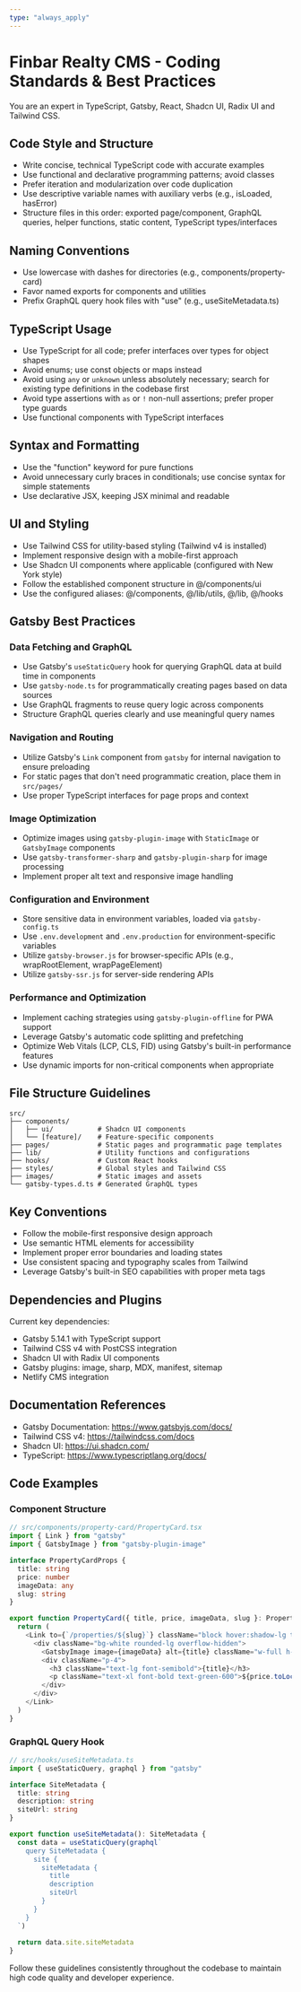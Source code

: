 ```yaml
---
type: "always_apply"
---
```


# Finbar Realty CMS - Coding Standards & Best Practices

You are an expert in TypeScript, Gatsby, React, Shadcn UI, Radix UI and Tailwind CSS.

## Code Style and Structure

- Write concise, technical TypeScript code with accurate examples
- Use functional and declarative programming patterns; avoid classes
- Prefer iteration and modularization over code duplication
- Use descriptive variable names with auxiliary verbs (e.g., isLoaded, hasError)
- Structure files in this order: exported page/component, GraphQL queries, helper functions, static content, TypeScript types/interfaces

## Naming Conventions

- Use lowercase with dashes for directories (e.g., components/property-card)
- Favor named exports for components and utilities
- Prefix GraphQL query hook files with "use" (e.g., useSiteMetadata.ts)

## TypeScript Usage

- Use TypeScript for all code; prefer interfaces over types for object shapes
- Avoid enums; use const objects or maps instead
- Avoid using `any` or `unknown` unless absolutely necessary; search for existing type definitions in the codebase first
- Avoid type assertions with `as` or `!` non-null assertions; prefer proper type guards
- Use functional components with TypeScript interfaces

## Syntax and Formatting

- Use the "function" keyword for pure functions
- Avoid unnecessary curly braces in conditionals; use concise syntax for simple statements
- Use declarative JSX, keeping JSX minimal and readable

## UI and Styling

- Use Tailwind CSS for utility-based styling (Tailwind v4 is installed)
- Implement responsive design with a mobile-first approach
- Use Shadcn UI components where applicable (configured with New York style)
- Follow the established component structure in @/components/ui
- Use the configured aliases: @/components, @/lib/utils, @/lib, @/hooks

## Gatsby Best Practices

### Data Fetching and GraphQL
- Use Gatsby's `useStaticQuery` hook for querying GraphQL data at build time in components
- Use `gatsby-node.ts` for programmatically creating pages based on data sources
- Use GraphQL fragments to reuse query logic across components
- Structure GraphQL queries clearly and use meaningful query names

### Navigation and Routing
- Utilize Gatsby's `Link` component from `gatsby` for internal navigation to ensure preloading
- For static pages that don't need programmatic creation, place them in `src/pages/`
- Use proper TypeScript interfaces for page props and context

### Image Optimization
- Optimize images using `gatsby-plugin-image` with `StaticImage` or `GatsbyImage` components
- Use `gatsby-transformer-sharp` and `gatsby-plugin-sharp` for image processing
- Implement proper alt text and responsive image handling

### Configuration and Environment
- Store sensitive data in environment variables, loaded via `gatsby-config.ts`
- Use `.env.development` and `.env.production` for environment-specific variables
- Utilize `gatsby-browser.js` for browser-specific APIs (e.g., wrapRootElement, wrapPageElement)
- Utilize `gatsby-ssr.js` for server-side rendering APIs

### Performance and Optimization
- Implement caching strategies using `gatsby-plugin-offline` for PWA support
- Leverage Gatsby's automatic code splitting and prefetching
- Optimize Web Vitals (LCP, CLS, FID) using Gatsby's built-in performance features
- Use dynamic imports for non-critical components when appropriate

## File Structure Guidelines

```
src/
├── components/
│   ├── ui/           # Shadcn UI components
│   └── [feature]/    # Feature-specific components
├── pages/            # Static pages and programmatic page templates
├── lib/              # Utility functions and configurations
├── hooks/            # Custom React hooks
├── styles/           # Global styles and Tailwind CSS
├── images/           # Static images and assets
└── gatsby-types.d.ts # Generated GraphQL types
```

## Key Conventions

- Follow the mobile-first responsive design approach
- Use semantic HTML elements for accessibility
- Implement proper error boundaries and loading states
- Use consistent spacing and typography scales from Tailwind
- Leverage Gatsby's built-in SEO capabilities with proper meta tags

## Dependencies and Plugins

Current key dependencies:
- Gatsby 5.14.1 with TypeScript support
- Tailwind CSS v4 with PostCSS integration
- Shadcn UI with Radix UI components
- Gatsby plugins: image, sharp, MDX, manifest, sitemap
- Netlify CMS integration

## Documentation References

- Gatsby Documentation: https://www.gatsbyjs.com/docs/
- Tailwind CSS v4: https://tailwindcss.com/docs
- Shadcn UI: https://ui.shadcn.com/
- TypeScript: https://www.typescriptlang.org/docs/

## Code Examples

### Component Structure
```typescript
// src/components/property-card/PropertyCard.tsx
import { Link } from "gatsby"
import { GatsbyImage } from "gatsby-plugin-image"

interface PropertyCardProps {
  title: string
  price: number
  imageData: any
  slug: string
}

export function PropertyCard({ title, price, imageData, slug }: PropertyCardProps) {
  return (
    <Link to={`/properties/${slug}`} className="block hover:shadow-lg transition-shadow">
      <div className="bg-white rounded-lg overflow-hidden">
        <GatsbyImage image={imageData} alt={title} className="w-full h-48 object-cover" />
        <div className="p-4">
          <h3 className="text-lg font-semibold">{title}</h3>
          <p className="text-xl font-bold text-green-600">${price.toLocaleString()}</p>
        </div>
      </div>
    </Link>
  )
}
```

### GraphQL Query Hook
```typescript
// src/hooks/useSiteMetadata.ts
import { useStaticQuery, graphql } from "gatsby"

interface SiteMetadata {
  title: string
  description: string
  siteUrl: string
}

export function useSiteMetadata(): SiteMetadata {
  const data = useStaticQuery(graphql`
    query SiteMetadata {
      site {
        siteMetadata {
          title
          description
          siteUrl
        }
      }
    }
  `)
  
  return data.site.siteMetadata
}
```

Follow these guidelines consistently throughout the codebase to maintain high code quality and developer experience.
